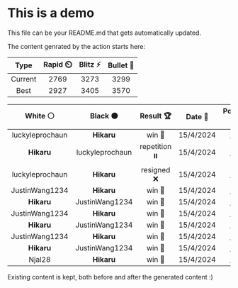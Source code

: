# This is a demo

This file can be your README.md that gets automatically updated.

The content genrated by the action starts here:

<!--START_SECTION:chessStats-->
<!-- Automatically generated with https://github.com/Balastrong/chess-stats-action -->

| Type | Rapid ⏲️ | Blitz ⚡ | Bullet 🔫 |
|:---:|:---:|:---:|:---:|
| Current | 2769 | 3273 | 3299 |
| Best | 2927 | 3405 | 3570 |

| White ⚪ | Black ⚫ | Result 🏆 | Date 📅 | Position 🗺️ | Type 🕕 |
|:---:|:---:|:---:|:---:|:---:|:---:|
| luckyleprochaun | **Hikaru** | win 🥇 | 15/4/2024 | <a href="http://www.ee.unb.ca/cgi-bin/tervo/fen.pl?select=2n3k1/r4p1p/Qp1p2p1/1P1Pp3/4P3/3B1P2/P4KPP/2r5 w - -">Link</a> | Blitz |
| **Hikaru** | luckyleprochaun | repetition ⏸️ | 15/4/2024 | <a href="http://www.ee.unb.ca/cgi-bin/tervo/fen.pl?select=4k2r/pp3p1p/1n6/5p1Q/1q2pN2/4P3/3K1PPP/5B1R w k -">Link</a> | Blitz |
| luckyleprochaun | **Hikaru** | resigned ❌ | 15/4/2024 | <a href="http://www.ee.unb.ca/cgi-bin/tervo/fen.pl?select=2R2kn1/1p5Q/4rp2/q5p1/6P1/5P2/7P/4R2K b - -">Link</a> | Blitz |
| JustinWang1234 | **Hikaru** | win 🥇 | 15/4/2024 | <a href="http://www.ee.unb.ca/cgi-bin/tervo/fen.pl?select=8/8/8/8/8/6r1/4p1k1/3K4 w - -">Link</a> | Blitz |
| **Hikaru** | JustinWang1234 | win 🥇 | 15/4/2024 | <a href="http://www.ee.unb.ca/cgi-bin/tervo/fen.pl?select=8/8/7P/5p2/3k1K2/1p6/1P6/8 b - -">Link</a> | Blitz |
| JustinWang1234 | **Hikaru** | win 🥇 | 15/4/2024 | <a href="http://www.ee.unb.ca/cgi-bin/tervo/fen.pl?select=8/5k2/1pn1p1p1/1P1qP1Pp/3p1B2/5P1P/5K2/8 w - -">Link</a> | Blitz |
| **Hikaru** | JustinWang1234 | win 🥇 | 15/4/2024 | <a href="http://www.ee.unb.ca/cgi-bin/tervo/fen.pl?select=8/1p3rpk/p4b2/4P3/P4P2/6RP/4R1P1/7K b - -">Link</a> | Blitz |
| JustinWang1234 | **Hikaru** | win 🥇 | 15/4/2024 | <a href="http://www.ee.unb.ca/cgi-bin/tervo/fen.pl?select=8/kr2R3/6pp/B2pPp2/3P3P/8/5qPK/8 w - -">Link</a> | Blitz |
| **Hikaru** | JustinWang1234 | win 🥇 | 15/4/2024 | <a href="http://www.ee.unb.ca/cgi-bin/tervo/fen.pl?select=N7/PR6/4p3/4p1pk/2K1P3/7P/4n3/8 b - -">Link</a> | Blitz |
| Njal28 | **Hikaru** | win 🥇 | 15/4/2024 | <a href="http://www.ee.unb.ca/cgi-bin/tervo/fen.pl?select=8/5k2/7K/6B1/8/7q/8/8 w - -">Link</a> | Blitz |

<!--END_SECTION:chessStats-->

Existing content is kept, both before and after the generated content :)
